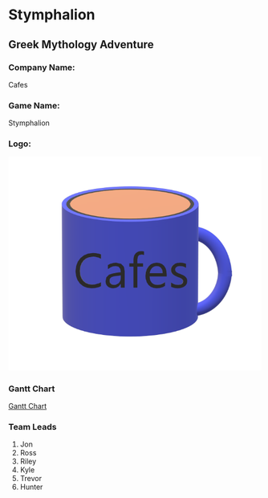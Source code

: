 # Stymphalion

## Greek Mythology Adventure

### Company Name: 
Cafes

### Game Name: 
Stymphalion

### Logo:
![Logo](https://github.com/Kalak30/Stymphalion/blob/main/doc/CS383logo02.png)

### Gantt Chart

[Gantt Chart](https://trello.com/invite/b/JXJJxaMY/46fc985ab356fd2ae60894631d89e26d/cafes)
### Team Leads

1. Jon
2. Ross
3. Riley
4. Kyle
5. Trevor
6. Hunter
